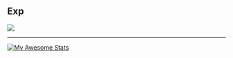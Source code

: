 
## Exp

<p><img src="https://github-profile-trophy.vercel.app/?username=oktoshi&theme=algolia&row=1&column=4&margin-w=5" /></p>

---

[![My Awesome Stats](https://awesome-github-stats.azurewebsites.net/user-stats/oktoshi?cardType=octocat&theme=chartreuse-dark&Text=FFFFFF)](https://git.io/awesome-stats-card)
